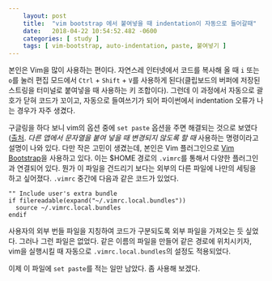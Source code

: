 ```yaml
---
    layout: post
    title:  "vim bootstrap 에서 붙여넣을 때 indentation이 자동으로 들어갈때"
    date:   2018-04-22 10:54:52.482 -0600
    categories: [ study ]
    tags: [ vim-bootstrap, auto-indentation, paste, 붙여넣기 ]
---
```


본인은 Vim을 많이 사용하는 편이다. 자연스레 인터넷에서 코드를 복사해 올 때 `i` 또는 `o`를 눌러 편집 모드에서 `Ctrl` + `Shift` + `V`를 사용하게 된다(클립보드의 버퍼에 저장된 스트링을 터미널로 붙여넣을 때 사용하는 키 조합이다). 그런데 이 과정에서 자동으로 괄호가 닫혀 코드가 꼬이고, 자동으로 들여쓰기가 되어 파이썬에서 indentation 오류가 나는 경우가 자주 생겼다. 

구글링을 하다 보니 vim의 옵션 중에 `set paste` 옵션을 주면 해결되는 것으로 보였다([출처](http://vim.wikia.com/wiki/Toggle_auto-indenting_for_code_paste). *다른 앱에서 문자열을 붙여 넣을 때 변경되지 않도록 할 때* 사용하는 명령이라고 설명이 나와 있다. 다만 작은 고민이 생겼는데, 본인은 Vim 플러그인으로 [Vim Bootstrap](https://vim-bootstrap.com/)을 사용하고 있다. 이는 $HOME 경로의 `.vimrc`를 통해서 다양한 플러그인과 연결되어 있다. 뭔가 이 파일을 건드리기 보다는 외부의 다른 파일에 나만의 세팅을 하고 싶어졌다. `.vimrc` 중간에 다음과 같은 코드가 있었다.

    "" Include user's extra bundle                                                                           
    if filereadable(expand("~/.vimrc.local.bundles"))                                                        
      source ~/.vimrc.local.bundles                                                                          
    endif  

사용자의 외부 번들 파일을 지칭하여 코드가 구분되도록 외부 파일을 가져오는 듯 싶었다. 그러나 그런 파일은 없었다. 같은 이름의 파일을 만들어 같은 경로에 위치시키자, vim을 실행시킬 때 자동으로 `.vimrc.local.bundles`의 설정도 적용되었다.

이제 이 파일에 `set paste`를 적는 일만 남았다. 좀 사용해 보겠다.
